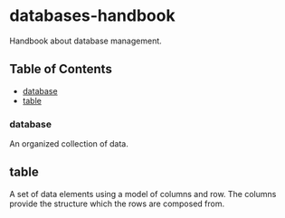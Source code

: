 # databases-handbook

Handbook about database management.

## Table of Contents
- [database](#database)
- [table](#table)

### database
An organized collection of data.

## table
A set of data elements using a model of columns and row. The columns provide the structure which the rows are composed from.
